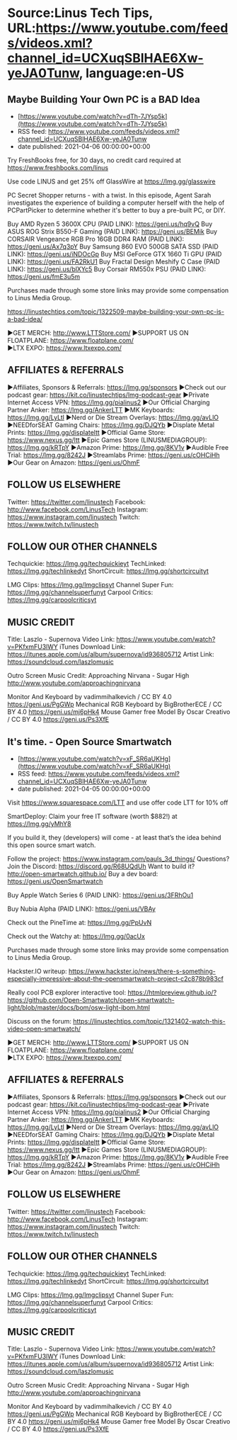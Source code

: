 # Source:Linus Tech Tips, URL:https://www.youtube.com/feeds/videos.xml?channel_id=UCXuqSBlHAE6Xw-yeJA0Tunw, language:en-US

## Maybe Building Your Own PC is a BAD Idea
 - [https://www.youtube.com/watch?v=dTh-7JYsp5k](https://www.youtube.com/watch?v=dTh-7JYsp5k)
 - RSS feed: https://www.youtube.com/feeds/videos.xml?channel_id=UCXuqSBlHAE6Xw-yeJA0Tunw
 - date published: 2021-04-06 00:00:00+00:00

Try FreshBooks free, for 30 days, no credit card required at https://www.freshbooks.com/linus

Use code LINUS and get 25% off GlassWire at https://lmg.gg/glasswire

PC Secret Shopper returns - with a twist. In this episode, Agent Sarah investigates the experience of building a computer herself with the help of PCPartPicker to determine whether it's better to buy a pre-built PC, or DIY.

Buy AMD Ryzen 5 3600X CPU (PAID LINK): https://geni.us/hq9vQ
Buy ASUS ROG Strix B550-F Gaming (PAID LINK): https://geni.us/BEMik
Buy CORSAIR Vengeance RGB Pro 16GB DDR4 RAM (PAID LINK): https://geni.us/Ax7q3pY
Buy Samsung 860 EVO 500GB SATA SSD (PAID LINK): https://geni.us/iNDOcGp
Buy MSI GeForce GTX 1660 Ti GPU (PAID LINK): https://geni.us/FA2RkU1
Buy Fractal Design Meshify C Case (PAID LINK): https://geni.us/blXYc5
Buy Corsair RM550x PSU (PAID LINK): https://geni.us/fmE3u5m

Purchases made through some store links may provide some compensation to Linus Media Group.

https://linustechtips.com/topic/1322509-maybe-building-your-own-pc-is-a-bad-idea/

►GET MERCH: http://www.LTTStore.com/
►SUPPORT US ON FLOATPLANE: https://www.floatplane.com/  
►LTX EXPO: https://www.ltxexpo.com/   

AFFILIATES & REFERRALS
---------------------------------------------------
►Affiliates, Sponsors & Referrals: https://lmg.gg/sponsors
►Check out our podcast gear: https://kit.co/linustechtips/lmg-podcast-gear
►Private Internet Access VPN: https://lmg.gg/pialinus2
►Our Official Charging Partner Anker: https://lmg.gg/AnkerLTT
►MK Keyboards: https://lmg.gg/LyLtl
►Nerd or Die Stream Overlays: https://lmg.gg/avLlO
►NEEDforSEAT Gaming Chairs: https://lmg.gg/DJQYb
►Displate Metal Prints: https://lmg.gg/displateltt
►Official Game Store: https://www.nexus.gg/ltt
►Epic Games Store (LINUSMEDIAGROUP): https://lmg.gg/kRTpY
►Amazon Prime: https://lmg.gg/8KV1v
►Audible Free Trial: https://lmg.gg/8242J
►Streamlabs Prime: https://geni.us/cOHCiHh
►Our Gear on Amazon: https://geni.us/OhmF

FOLLOW US ELSEWHERE
---------------------------------------------------  
Twitter: https://twitter.com/linustech
Facebook: http://www.facebook.com/LinusTech
Instagram: https://www.instagram.com/linustech
Twitch: https://www.twitch.tv/linustech

FOLLOW OUR OTHER CHANNELS
---------------------------------------------------  
Techquickie: https://lmg.gg/techquickieyt
TechLinked: https://lmg.gg/techlinkedyt
ShortCircuit: https://lmg.gg/shortcircuityt

LMG Clips: https://lmg.gg/lmgclipsyt
Channel Super Fun: https://lmg.gg/channelsuperfunyt
Carpool Critics: https://lmg.gg/carpoolcriticsyt

MUSIC CREDIT
---------------------------------------------------  
Title: Laszlo - Supernova
Video Link: https://www.youtube.com/watch?v=PKfxmFU3lWY
iTunes Download Link: https://itunes.apple.com/us/album/supernova/id936805712
Artist Link: https://soundcloud.com/laszlomusic

Outro Screen Music Credit: Approaching Nirvana - Sugar High http://www.youtube.com/approachingnirvana

Monitor And Keyboard by vadimmihalkevich / CC BY 4.0  https://geni.us/PgGWp
Mechanical RGB Keyboard by BigBrotherECE / CC BY 4.0 https://geni.us/mj6pHk4
Mouse Gamer free Model By Oscar Creativo / CC BY 4.0 https://geni.us/Ps3XfE

## It's time. - Open Source Smartwatch
 - [https://www.youtube.com/watch?v=xF_SR6aUKHg](https://www.youtube.com/watch?v=xF_SR6aUKHg)
 - RSS feed: https://www.youtube.com/feeds/videos.xml?channel_id=UCXuqSBlHAE6Xw-yeJA0Tunw
 - date published: 2021-04-05 00:00:00+00:00

Visit https://www.squarespace.com/LTT and use offer code LTT for 10% off

SmartDeploy: Claim your free IT software (worth $882!) at https://lmg.gg/yMhY8

If you build it, they (developers) will come - at least that’s the idea behind this open source smart watch.

Follow the project: https://www.instagram.com/pauls_3d_things/
Questions? Join the Discord: https://discord.gg/R68UQdUh
Want to build it? http://open-smartwatch.github.io/
Buy a dev board: https://geni.us/OpenSmartwatch

Buy Apple Watch Series 6 (PAID LINK): https://geni.us/3FRhOu1

Buy Nubia Alpha (PAID LINK): https://geni.us/VBAy

Check out the PineTime at: https://lmg.gg/PpUvN

Check out the Watchy at: https://lmg.gg/0acUx

Purchases made through some store links may provide some compensation to Linus Media Group.

Hackster.IO writeup: https://www.hackster.io/news/there-s-something-especially-impressive-about-the-opensmartwatch-project-c2c878b983cf

Really cool PCB explorer interactive tool: https://htmlpreview.github.io/?https://github.com/Open-Smartwatch/open-smartwatch-light/blob/master/docs/bom/osw-light-ibom.html

Discuss on the forum: https://linustechtips.com/topic/1321402-watch-this-video-open-smartwatch/

►GET MERCH: http://www.LTTStore.com/
►SUPPORT US ON FLOATPLANE: https://www.floatplane.com/  
►LTX EXPO: https://www.ltxexpo.com/   

AFFILIATES & REFERRALS
---------------------------------------------------
►Affiliates, Sponsors & Referrals: https://lmg.gg/sponsors
►Check out our podcast gear: https://kit.co/linustechtips/lmg-podcast-gear
►Private Internet Access VPN: https://lmg.gg/pialinus2
►Our Official Charging Partner Anker: https://lmg.gg/AnkerLTT
►MK Keyboards: https://lmg.gg/LyLtl
►Nerd or Die Stream Overlays: https://lmg.gg/avLlO
►NEEDforSEAT Gaming Chairs: https://lmg.gg/DJQYb
►Displate Metal Prints: https://lmg.gg/displateltt
►Official Game Store: https://www.nexus.gg/ltt
►Epic Games Store (LINUSMEDIAGROUP): https://lmg.gg/kRTpY
►Amazon Prime: https://lmg.gg/8KV1v
►Audible Free Trial: https://lmg.gg/8242J
►Streamlabs Prime: https://geni.us/cOHCiHh
►Our Gear on Amazon: https://geni.us/OhmF

FOLLOW US ELSEWHERE
---------------------------------------------------  
Twitter: https://twitter.com/linustech
Facebook: http://www.facebook.com/LinusTech
Instagram: https://www.instagram.com/linustech
Twitch: https://www.twitch.tv/linustech

FOLLOW OUR OTHER CHANNELS
---------------------------------------------------  
Techquickie: https://lmg.gg/techquickieyt
TechLinked: https://lmg.gg/techlinkedyt
ShortCircuit: https://lmg.gg/shortcircuityt

LMG Clips: https://lmg.gg/lmgclipsyt
Channel Super Fun: https://lmg.gg/channelsuperfunyt
Carpool Critics: https://lmg.gg/carpoolcriticsyt

MUSIC CREDIT
---------------------------------------------------  
Title: Laszlo - Supernova
Video Link: https://www.youtube.com/watch?v=PKfxmFU3lWY
iTunes Download Link: https://itunes.apple.com/us/album/supernova/id936805712
Artist Link: https://soundcloud.com/laszlomusic

Outro Screen Music Credit: Approaching Nirvana - Sugar High http://www.youtube.com/approachingnirvana

Monitor And Keyboard by vadimmihalkevich / CC BY 4.0  https://geni.us/PgGWp
Mechanical RGB Keyboard by BigBrotherECE / CC BY 4.0 https://geni.us/mj6pHk4
Mouse Gamer free Model By Oscar Creativo / CC BY 4.0 https://geni.us/Ps3XfE

